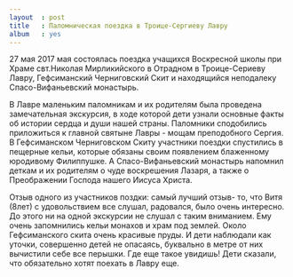 ```yaml
---
layout  : post
title   : Паломническая поездка в Троице-Сергиеву Лавру
album   : yes
---
```

27 мая 2017 мая состоялась поездка учащихся Воскресной школы при Храме свт.Николая Мирликийского в Отрадном в Троице-Сериеву Лавру, Гефсиманский Черниговский Скит и находящийся неподалеку Спасо-Вифаньевский монастырь.

В Лавре маленьким паломникам и их родителям была проведена замечательная экскурсия, в ходе которой дети узнали основные факты об истории сердца и души нашей страны. Паломники сподобились приложиться к главной святыне Лавры - мощам преподобного Сергия. В Гефсиманском Черниговском Скиту участники поездки спустились в пещерные кельи, которые обязаны своим появлением блаженному юродивому Филиппушке. А Спасо-Вифаньевский монастырь напомнил деткам и их родителям о чуде воскрешения Лазаря, а также о Преображении Господа нашего Иисуса Христа.

Отзыв одного из участников поздки: самый лучший отзыв- то, что Витя (8лет) с удовольствием все слушал, радовался, было очень интересно. До этого ни на одной экскурсии не слушал с таким вниманием. Ему очень запомнились кельи монахов и храм под землей.  Около Гефсиманского скита очень красивые пруды. И дети наблюдали как уточки, совершенно детей не опасаясь, буквально в метре от них вычистили  себе все перышки. Где еще такое увидишь!  Дети сказали, что обязательно хотят поехать в Лавру еще.
